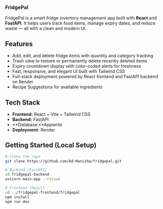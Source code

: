 ### FridgePal

FridgePal is a smart fridge inventory management app built with **React** and **FastAPI**. It helps users track food items, manage expiry dates, and reduce waste — all with a clean and modern UI.

## Features

- Add, edit, and delete fridge items with quantity and category tracking  
- Trash view to restore or permanently delete recently deleted items  
- Expiry countdown display with color-coded alerts for freshness  
- Fast, responsive, and elegant UI built with Tailwind CSS  
- Full-stack deployment powered by React frontend and FastAPI backend on Render
- Recipe Suggestions for available ingredients 

## Tech Stack

- **Frontend:** React + Vite + Tailwind CSS
- **Backend:** FastAPI
- **Database:**Appwrite
- **Deployment:** Render



## Getting Started (Local Setup)

```bash
# Clone the repo
git clone https://github.com/Ad-Manisha/fridgepal.git

# Backend (FastAPI)
cd fridgepal-backend
uvicorn main:app --reload

# Frontend (React)
cd ../fridgepal-frontend/fridgepal
npm install
npm run dev
```
